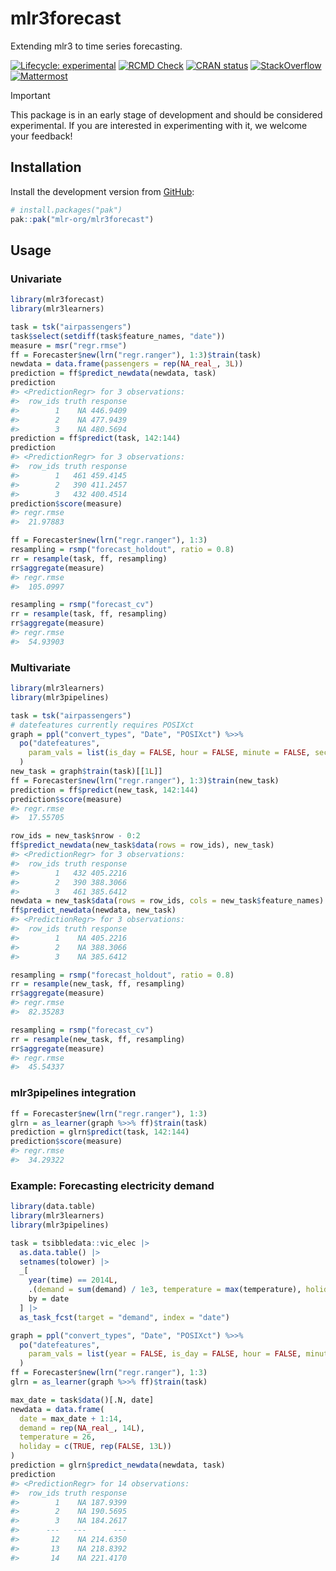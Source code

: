 
# mlr3forecast

Extending mlr3 to time series forecasting.

<!-- badges: start -->

[![Lifecycle:
experimental](https://img.shields.io/badge/lifecycle-experimental-orange.svg)](https://lifecycle.r-lib.org/articles/stages.html#experimental)
[![RCMD
Check](https://github.com/mlr-org/mlr3forecast/actions/workflows/rcmdcheck.yaml/badge.svg)](https://github.com/mlr-org/mlr3forecast/actions/workflows/rcmdcheck.yaml)
[![CRAN
status](https://www.r-pkg.org/badges/version/mlr3forecast)](https://CRAN.R-project.org/package=mlr3forecast)
[![StackOverflow](https://img.shields.io/badge/stackoverflow-mlr3-orange.svg)](https://stackoverflow.com/questions/tagged/mlr3)
[![Mattermost](https://img.shields.io/badge/chat-mattermost-orange.svg)](https://lmmisld-lmu-stats-slds.srv.mwn.de/mlr_invite/)
<!-- badges: end -->

> [!IMPORTANT]
> This package is in an early stage of development and should be considered experimental.
> If you are interested in experimenting with it, we welcome your feedback!

## Installation

Install the development version from [GitHub](https://github.com/):

``` r
# install.packages("pak")
pak::pak("mlr-org/mlr3forecast")
```

## Usage

### Univariate

``` r
library(mlr3forecast)
library(mlr3learners)

task = tsk("airpassengers")
task$select(setdiff(task$feature_names, "date"))
measure = msr("regr.rmse")
ff = Forecaster$new(lrn("regr.ranger"), 1:3)$train(task)
newdata = data.frame(passengers = rep(NA_real_, 3L))
prediction = ff$predict_newdata(newdata, task)
prediction
#> <PredictionRegr> for 3 observations:
#>  row_ids truth response
#>        1    NA 446.9409
#>        2    NA 477.9439
#>        3    NA 480.5694
prediction = ff$predict(task, 142:144)
prediction
#> <PredictionRegr> for 3 observations:
#>  row_ids truth response
#>        1   461 459.4145
#>        2   390 411.2457
#>        3   432 400.4514
prediction$score(measure)
#> regr.rmse 
#>  21.97883

ff = Forecaster$new(lrn("regr.ranger"), 1:3)
resampling = rsmp("forecast_holdout", ratio = 0.8)
rr = resample(task, ff, resampling)
rr$aggregate(measure)
#> regr.rmse 
#>  105.0997

resampling = rsmp("forecast_cv")
rr = resample(task, ff, resampling)
rr$aggregate(measure)
#> regr.rmse 
#>  54.93903
```

### Multivariate

``` r
library(mlr3learners)
library(mlr3pipelines)

task = tsk("airpassengers")
# datefeatures currently requires POSIXct
graph = ppl("convert_types", "Date", "POSIXct") %>>%
  po("datefeatures",
    param_vals = list(is_day = FALSE, hour = FALSE, minute = FALSE, second = FALSE)
  )
new_task = graph$train(task)[[1L]]
ff = Forecaster$new(lrn("regr.ranger"), 1:3)$train(new_task)
prediction = ff$predict(new_task, 142:144)
prediction$score(measure)
#> regr.rmse 
#>  17.55705

row_ids = new_task$nrow - 0:2
ff$predict_newdata(new_task$data(rows = row_ids), new_task)
#> <PredictionRegr> for 3 observations:
#>  row_ids truth response
#>        1   432 405.2216
#>        2   390 388.3066
#>        3   461 385.6412
newdata = new_task$data(rows = row_ids, cols = new_task$feature_names)
ff$predict_newdata(newdata, new_task)
#> <PredictionRegr> for 3 observations:
#>  row_ids truth response
#>        1    NA 405.2216
#>        2    NA 388.3066
#>        3    NA 385.6412

resampling = rsmp("forecast_holdout", ratio = 0.8)
rr = resample(new_task, ff, resampling)
rr$aggregate(measure)
#> regr.rmse 
#>  82.35283

resampling = rsmp("forecast_cv")
rr = resample(new_task, ff, resampling)
rr$aggregate(measure)
#> regr.rmse 
#>  45.54337
```

### mlr3pipelines integration

``` r
ff = Forecaster$new(lrn("regr.ranger"), 1:3)
glrn = as_learner(graph %>>% ff)$train(task)
prediction = glrn$predict(task, 142:144)
prediction$score(measure)
#> regr.rmse 
#>  34.29322
```

### Example: Forecasting electricity demand

``` r
library(data.table)
library(mlr3learners)
library(mlr3pipelines)

task = tsibbledata::vic_elec |>
  as.data.table() |>
  setnames(tolower) |>
  _[
    year(time) == 2014L,
    .(demand = sum(demand) / 1e3, temperature = max(temperature), holiday = any(holiday)),
    by = date
  ] |>
  as_task_fcst(target = "demand", index = "date")

graph = ppl("convert_types", "Date", "POSIXct") %>>%
  po("datefeatures",
    param_vals = list(year = FALSE, is_day = FALSE, hour = FALSE, minute = FALSE, second = FALSE)
  )
ff = Forecaster$new(lrn("regr.ranger"), 1:3)
glrn = as_learner(graph %>>% ff)$train(task)

max_date = task$data()[.N, date]
newdata = data.frame(
  date = max_date + 1:14,
  demand = rep(NA_real_, 14L),
  temperature = 26,
  holiday = c(TRUE, rep(FALSE, 13L))
)
prediction = glrn$predict_newdata(newdata, task)
prediction
#> <PredictionRegr> for 14 observations:
#>  row_ids truth response
#>        1    NA 187.9399
#>        2    NA 190.5695
#>        3    NA 184.2617
#>      ---   ---      ---
#>       12    NA 214.6350
#>       13    NA 218.8392
#>       14    NA 221.4170
```
